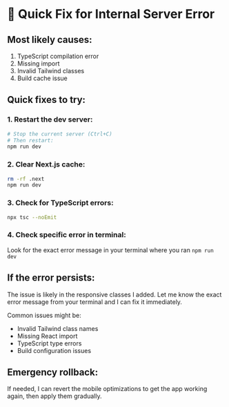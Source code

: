 # 🚨 Quick Fix for Internal Server Error

## Most likely causes:
1. TypeScript compilation error
2. Missing import
3. Invalid Tailwind classes
4. Build cache issue

## Quick fixes to try:

### 1. Restart the dev server:
```bash
# Stop the current server (Ctrl+C)
# Then restart:
npm run dev
```

### 2. Clear Next.js cache:
```bash
rm -rf .next
npm run dev
```

### 3. Check for TypeScript errors:
```bash
npx tsc --noEmit
```

### 4. Check specific error in terminal:
Look for the exact error message in your terminal where you ran `npm run dev`

## If the error persists:

The issue is likely in the responsive classes I added. Let me know the exact error message from your terminal and I can fix it immediately.

Common issues might be:
- Invalid Tailwind class names
- Missing React import
- TypeScript type errors
- Build configuration issues

## Emergency rollback:
If needed, I can revert the mobile optimizations to get the app working again, then apply them gradually.
